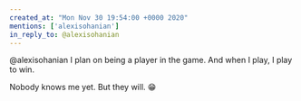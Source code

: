 ```yaml
---
created_at: "Mon Nov 30 19:54:00 +0000 2020"
mentions: ['alexisohanian']
in_reply_to: @alexisohanian
---
```


@alexisohanian I plan on being a player in the game. And when I play, I play to win. 

Nobody knows me yet. But they will. 😁